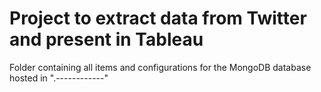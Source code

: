 # Project to extract data from Twitter and present in Tableau



Folder containing all items and configurations for the MongoDB database hosted in ".------------"
